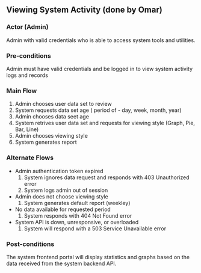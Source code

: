 ## Viewing System Activity (done by Omar)

### Actor (Admin)
Admin with valid credentials who is able to access system tools and utilities.

### Pre-conditions
Admin must have valid credentials and be logged in to view system activity logs and records  

### Main Flow
1. Admin chooses user data set to review
2. System requests data set age ( period of - day, week, month, year)
3. Admin chooses data seet age
4. System retrives user data set and requests for viewing style (Graph, Pie, Bar, Line)
5. Admin chooses viewing style
6. System generates report 

### Alternate Flows
- Admin authentication token expired
  1. System ignores data request and responds with 403 Unauthorized error
  2. System logs admin out of session
- Admin does not choose viewing style
  1. System generates default report (weekley)
- No data available for requested period
  1. System responds with 404 Not Found error
- System API is down, unresponsive, or overloaded
  1. System will respond with a 503 Service Unavailable error

### Post-conditions
The system frontend portal will display statistics and graphs based on the data received from the system backend API.
